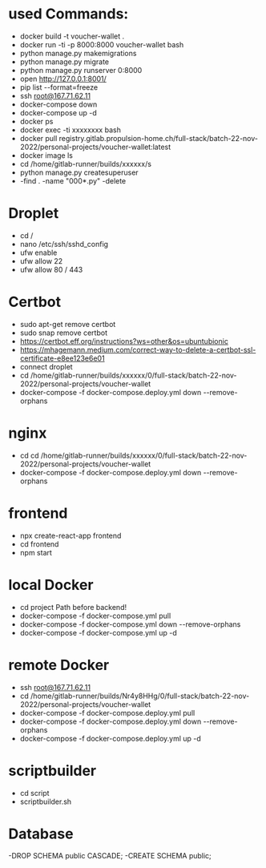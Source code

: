 # used Commands:

- docker build -t voucher-wallet .
- docker run -ti -p 8000:8000 voucher-wallet bash
- python manage.py makemigrations
- python manage.py migrate
- python manage.py runserver 0:8000
- open http://127.0.0.1:8001/
- pip list --format=freeze
- ssh root@167.71.62.11
- docker-compose down
- docker-compose up -d
- docker ps
- docker exec -ti xxxxxxxx bash
- docker pull registry.gitlab.propulsion-home.ch/full-stack/batch-22-nov-2022/personal-projects/voucher-wallet:latest
- docker image ls
- cd /home/gitlab-runner/builds/xxxxxx/s
- python manage.py createsuperuser
- -find . -name "000*.py" -delete  

# Droplet

- cd /
- nano /etc/ssh/sshd_config
- ufw enable
- ufw allow 22
- ufw allow 80 / 443

# Certbot

- sudo apt-get remove certbot
- sudo snap remove certbot
- https://certbot.eff.org/instructions?ws=other&os=ubuntubionic
- https://mhagemann.medium.com/correct-way-to-delete-a-certbot-ssl-certificate-e8ee123e6e01
- connect droplet
- cd /home/gitlab-runner/builds/xxxxxx/0/full-stack/batch-22-nov-2022/personal-projects/voucher-wallet
- docker-compose -f docker-compose.deploy.yml down --remove-orphans

# nginx

- cd cd /home/gitlab-runner/builds/xxxxxx/0/full-stack/batch-22-nov-2022/personal-projects/voucher-wallet
- docker-compose -f docker-compose.deploy.yml down --remove-orphans

# frontend

- npx create-react-app frontend
- cd frontend
- npm start

# local Docker

- cd project Path before backend!
- docker-compose -f docker-compose.yml pull
- docker-compose -f docker-compose.yml down --remove-orphans
- docker-compose -f docker-compose.yml up -d

# remote Docker

- ssh root@167.71.62.11
- cd /home/gitlab-runner/builds/Nr4y8HHg/0/full-stack/batch-22-nov-2022/personal-projects/voucher-wallet
- docker-compose -f docker-compose.deploy.yml pull
- docker-compose -f docker-compose.deploy.yml down --remove-orphans
- docker-compose -f docker-compose.deploy.yml up -d

# scriptbuilder

- cd script
- scriptbuilder.sh


# Database
-DROP SCHEMA public CASCADE;
-CREATE SCHEMA public;
